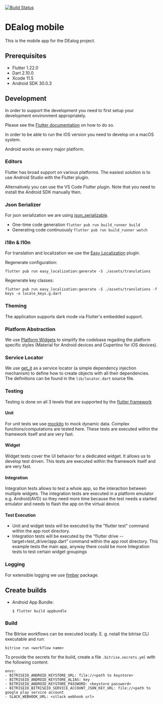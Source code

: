 [![Build Status](https://app.bitrise.io/app/e1572c13734b4305/status.svg?token=L2hi96aZiyJMveEO2iu_dA&branch=master)](https://app.bitrise.io/app/e1572c13734b4305)

# DEalog mobile

This is the mobile app for the DEalog project.

## Prerequisites

- Flutter 1.22.0
- Dart 2.10.0
- Xcode 11.5
- Android SDK 30.0.3

## Development

In order to support the development you need to first setup your development
environment appropriately.

Please see the [Flutter documentation](https://flutter.dev) on how to do so.

In order to be able to run the iOS version you need to develop on a macOS system.

Android works on every major platform.

### Editors

Flutter has broad support on various platforms. The easiest solution is to use
Android Studio with the Flutter plugin.

Alternatively you can use the VS Code Flutter plugin. Note that you need to
install the Android SDK manually then.

### Json Serializer

For json serialization we are using [json_serializable](https://pub.dev/packages/json_serializable).

* One-time code generation
  ```flutter pub run build_runner build```
* Generating code continuously
  ```flutter pub run build_runner watch``` 

### i18n & l10n

For translation and localization we use the [Easy Localization](https://pub.dev/packages/easy_localization) plugin.

Regenerate configuration:
```shell script
flutter pub run easy_localization:generate -S ./assets/translations   
```

Regenerate key classes:
```shell script
flutter pub run easy_localization:generate -S ./assets/translations -f keys -o locale_keys.g.dart
```

### Theming

The application supports dark mode via Flutter's embedded support.

### Platform Abstraction

We use [Platform Widgets](https://pub.dev/packages/flutter_platform_widgets) to simplify the codebase regading the platform specific styles (Material for Android devices and Cupertino for iOS devices).

### Service Locator

We use [get_it](https://pub.dev/packages/get_it) as a service locator (a simple dependency injection mechanism) to define how to create  objects with all their dependencies. The definitions can be found in the `lib/locator.dart` source file.

### Testing

Testing is done on all 3 levels that are supported by the [flutter framework](https://flutter.dev/docs/testing)

#### Unit

For unit tests we use [mockito](https://pub.dev/packages/mockito) to mock dynamic data. Complex functions/computations are tested here. These tests are executed within the framework itself and are very fast.

#### Widget

Widget tests cover the UI behavior for a dedicated widget. It allows us to develop test driven. This tests are executed within the framework itself and are very fast.

#### Integration

Integration tests allows to test a whole app, so the interaction between multiple widgets. The integration tests are executed in a platform emulator e.g. Android(AVD) so they need more time because the test needs a started emulator and needs to flash the app on the virtual device.

#### Test Execution

- Unit and widget tests will be executed by the "flutter test" command within the app root directory.
- Integration tests will be executed by the "flutter drive --target=test_driver/app.dart" command within the app root directory. This example tests the main app, anyway there could be more Integration tests to test certain widget groupings 

### Logging

For extensible logging we use [fimber](https://pub.dev/packages/fimber) package.

## Create builds

  * Android App Bundle:
    ```shell script
    $ flutter build appbundle
    ```
### Build

The Bitrise workflows can be executed locally. E. g. nstall the bitrise CLI executable and run:

```
bitrise run <workflow name>
```

To provide the secrets for the build, create a file `.bitrise.secrets.yml` with the following content:

```
envs:
- BITRISEIO_ANDROID_KEYSTORE_URL: file://<path to keystore>
- BITRISEIO_ANDROID_KEYSTORE_ALIAS: key
- BITRISEIO_ANDROID_KEYSTORE_PASSWORD: <keystore password>
- BITRISEIO_BITRISEIO_SERVICE_ACCOUNT_JSON_KEY_URL: file://<path to google play service account 
- SLACK_WEBHOOK_URL: <stlack webhook url>
```
